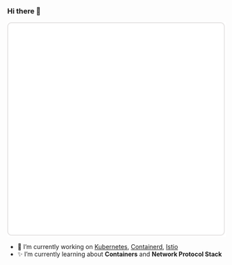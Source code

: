 ### Hi there 👋

<!--
**wzshiming/wzshiming** is a ✨ _special_ ✨ repository because its `README.md` (this file) appears on your GitHub profile.

Here are some ideas to get you started:

- 🔭 I’m currently working on ...
- 🌱 I’m currently learning ...
- 👯 I’m looking to collaborate on ...
- 🤔 I’m looking for help with ...
- 💬 Ask me about ...
- 📫 How to reach me: ...
- 😄 Pronouns: ...
- ⚡ Fun fact: ...
-->

<a href="https://github.com/wzshiming">
  <img align="center" src="https://github.com/wzshiming/my-stats/raw/master/stats.svg" />
</a>

- 🔭 I’m currently working on [Kubernetes](https://github.com/kubernetes), [Containerd](https://github.com/containerd), [Istio](https://github.com/istio)
- ✨ I’m currently learning about **Containers** and **Network Protocol Stack**
